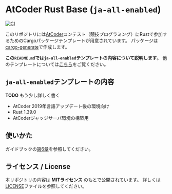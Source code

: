 <!-- -*- coding:utf-8-unix -*- -->

# AtCoder Rust Base (`ja-all-enabled`)

[![CI](https://github.com/rust-lang-ja/atcoder-rust-base/workflows/CI/badge.svg)](https://github.com/rust-lang-ja/atcoder-rust-base/actions?workflow=CI)

このリポジトリには[AtCoder][atcoder]コンテスト（競技プログラミング）にRustで参加するためのCargoパッケージテンプレートが用意されています。
パッケージは[cargo-generate][cargo-generate-crate]で作成します。

**この`README.md`では`ja-all-enabled`テンプレートの内容について説明します**。
他のテンプレートについては[こちら][list-of-templates]をご覧ください。

[atcoder]: https://atcoder.jp
[cargo-generate-crate]: https://crates.io/crates/cargo-generate
[list-of-templates]: https://github.com/rust-lang-ja/atcoder-rust-base/blob/master/README.md#用意されているテンプレート


## `ja-all-enabled`テンプレートの内容

**TODO** もう少し詳しく書く

- AtCoder 2019年言語アップデート後の環境向け
- Rust 1.39.0
- AtCoderジャッジサーバ環境の構築用


## 使いかた

ガイドブックの[第6章][guidebook-ch06]を参照してください。

[guidebook-ch06]: https://doc.rust-jp.rs/atcoder-rust-resources/atcoder-env/index.html


## ライセンス / License

本リポジトリの内容は **MITライセンス** のもとで公開されています。
詳しくは[LICENSE][license-file]ファイルを参照してください。

[license-file]: ./LICENSE
